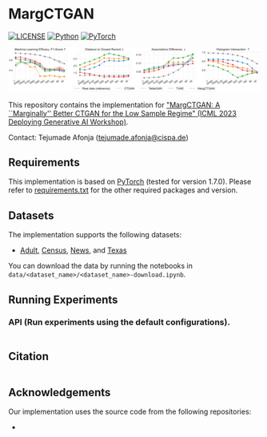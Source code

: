 # MargCTGAN
[![LICENSE](https://img.shields.io/badge/license-MIT-green?style=flat-square)](LICENSE)
[![Python](https://img.shields.io/badge/python-3.6-blue.svg?style=flat-square)](https://www.python.org/)
[![PyTorch](https://img.shields.io/badge/PyTorch-1.7.0-orange)](https://pytorch.org/)

![image](metrics_averaged.png)

This repository contains the implementation for ["MargCTGAN: A ``Marginally'' Better CTGAN for the Low Sample Regime" (ICML 2023 Deploying Generative AI Workshop)]().

Contact: Tejumade Afonja ([tejumade.afonja@cispa.de](mailto:tejumade.afonja@cispa.de))


## Requirements
This implementation is based on [PyTorch](https://www.anaconda.com/download/) (tested for version 1.7.0). Please refer to [requirements.txt](requirements.txt) for the other required packages and version.  

## Datasets
The implementation supports the following datasets:
- [Adult](), [Census](), [News](), and [Texas]()

You can download the data by running the notebooks in `data/<dataset_name>/<dataset_name>-download.ipynb`.

## Running Experiments
### API (Run experiments using the default configurations).
``` \ 
```

## Citation
```bibtex

```

## Acknowledgements
Our implementation uses the source code from the following repositories:
- []()
